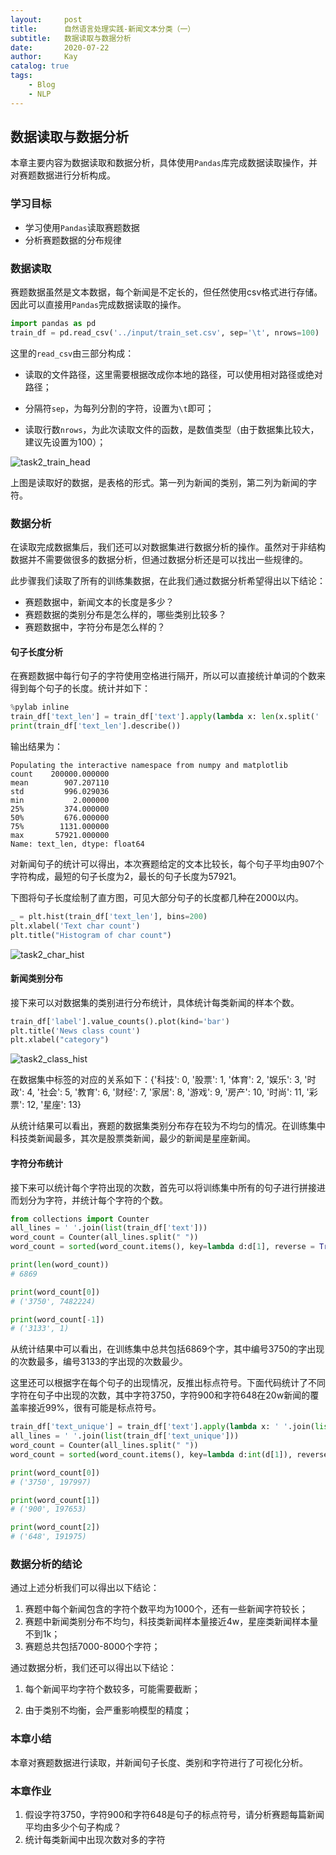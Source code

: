 ```yaml
---
layout:     post
title:      自然语言处理实践-新闻文本分类（一）
subtitle:   数据读取与数据分析
date:       2020-07-22
author:     Kay
catalog: true
tags:
    - Blog
    - NLP
---
```



## 数据读取与数据分析

本章主要内容为数据读取和数据分析，具体使用`Pandas`库完成数据读取操作，并对赛题数据进行分析构成。

### 学习目标

- 学习使用`Pandas`读取赛题数据
- 分析赛题数据的分布规律

### 数据读取

赛题数据虽然是文本数据，每个新闻是不定长的，但任然使用csv格式进行存储。因此可以直接用`Pandas`完成数据读取的操作。

```python
import pandas as pd
train_df = pd.read_csv('../input/train_set.csv', sep='\t', nrows=100)
```

这里的`read_csv`由三部分构成：

- 读取的文件路径，这里需要根据改成你本地的路径，可以使用相对路径或绝对路径；

- 分隔符`sep`，为每列分割的字符，设置为`\t`即可；
- 读取行数`nrows`，为此次读取文件的函数，是数值类型（由于数据集比较大，建议先设置为100）；


![task2_train_head](https://img-blog.csdnimg.cn/20200714203730739.png)

上图是读取好的数据，是表格的形式。第一列为新闻的类别，第二列为新闻的字符。

### 数据分析

在读取完成数据集后，我们还可以对数据集进行数据分析的操作。虽然对于非结构数据并不需要做很多的数据分析，但通过数据分析还是可以找出一些规律的。



此步骤我们读取了所有的训练集数据，在此我们通过数据分析希望得出以下结论：

- 赛题数据中，新闻文本的长度是多少？
- 赛题数据的类别分布是怎么样的，哪些类别比较多？
- 赛题数据中，字符分布是怎么样的？



#### 句子长度分析

在赛题数据中每行句子的字符使用空格进行隔开，所以可以直接统计单词的个数来得到每个句子的长度。统计并如下：

```python
%pylab inline
train_df['text_len'] = train_df['text'].apply(lambda x: len(x.split(' ')))
print(train_df['text_len'].describe())
```

输出结果为：

```
Populating the interactive namespace from numpy and matplotlib
count    200000.000000
mean        907.207110
std         996.029036
min           2.000000
25%         374.000000
50%         676.000000
75%        1131.000000
max       57921.000000
Name: text_len, dtype: float64
```

对新闻句子的统计可以得出，本次赛题给定的文本比较长，每个句子平均由907个字符构成，最短的句子长度为2，最长的句子长度为57921。

下图将句子长度绘制了直方图，可见大部分句子的长度都几种在2000以内。

```python
_ = plt.hist(train_df['text_len'], bins=200)
plt.xlabel('Text char count')
plt.title("Histogram of char count")
```

![task2_char_hist](https://img-blog.csdnimg.cn/20200714203836905.png)

#### 新闻类别分布

接下来可以对数据集的类别进行分布统计，具体统计每类新闻的样本个数。

```python
train_df['label'].value_counts().plot(kind='bar')
plt.title('News class count')
plt.xlabel("category")
```

![task2_class_hist](https://img-blog.csdnimg.cn/20200714203929296.png)

在数据集中标签的对应的关系如下：{'科技': 0, '股票': 1, '体育': 2, '娱乐': 3, '时政': 4, '社会': 5, '教育': 6, '财经': 7, '家居': 8, '游戏': 9, '房产': 10, '时尚': 11, '彩票': 12, '星座': 13}

从统计结果可以看出，赛题的数据集类别分布存在较为不均匀的情况。在训练集中科技类新闻最多，其次是股票类新闻，最少的新闻是星座新闻。

#### 字符分布统计

接下来可以统计每个字符出现的次数，首先可以将训练集中所有的句子进行拼接进而划分为字符，并统计每个字符的个数。

```python
from collections import Counter
all_lines = ' '.join(list(train_df['text']))
word_count = Counter(all_lines.split(" "))
word_count = sorted(word_count.items(), key=lambda d:d[1], reverse = True)

print(len(word_count))
# 6869

print(word_count[0])
# ('3750', 7482224)

print(word_count[-1])
# ('3133', 1)
```

从统计结果中可以看出，在训练集中总共包括6869个字，其中编号3750的字出现的次数最多，编号3133的字出现的次数最少。

这里还可以根据字在每个句子的出现情况，反推出标点符号。下面代码统计了不同字符在句子中出现的次数，其中字符3750，字符900和字符648在20w新闻的覆盖率接近99%，很有可能是标点符号。

```python
train_df['text_unique'] = train_df['text'].apply(lambda x: ' '.join(list(set(x.split(' ')))))
all_lines = ' '.join(list(train_df['text_unique']))
word_count = Counter(all_lines.split(" "))
word_count = sorted(word_count.items(), key=lambda d:int(d[1]), reverse = True)

print(word_count[0])
# ('3750', 197997)

print(word_count[1])
# ('900', 197653)

print(word_count[2])
# ('648', 191975)
```



### 数据分析的结论

通过上述分析我们可以得出以下结论：

1. 赛题中每个新闻包含的字符个数平均为1000个，还有一些新闻字符较长；
2. 赛题中新闻类别分布不均匀，科技类新闻样本量接近4w，星座类新闻样本量不到1k；
3. 赛题总共包括7000-8000个字符；

通过数据分析，我们还可以得出以下结论：

1. 每个新闻平均字符个数较多，可能需要截断；

2. 由于类别不均衡，会严重影响模型的精度；

### 本章小结

本章对赛题数据进行读取，并新闻句子长度、类别和字符进行了可视化分析。

### 本章作业

1. 假设字符3750，字符900和字符648是句子的标点符号，请分析赛题每篇新闻平均由多少个句子构成？
2. 统计每类新闻中出现次数对多的字符
